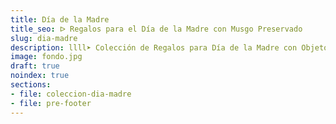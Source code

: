 ```yaml
---
title: Día de la Madre
title_seo: ᐅ Regalos para el Día de la Madre con Musgo Preservado
slug: dia-madre
description: llll➤ Colección de Regalos para Día de la Madre con Objetos de Decoración con Musgo Preservado ☝ Tienda Especializada en Diseño de Interiores, Jardines Verticales y Paisajismo.
image: fondo.jpg
draft: true
noindex: true
sections:
- file: coleccion-dia-madre
- file: pre-footer
---
```

